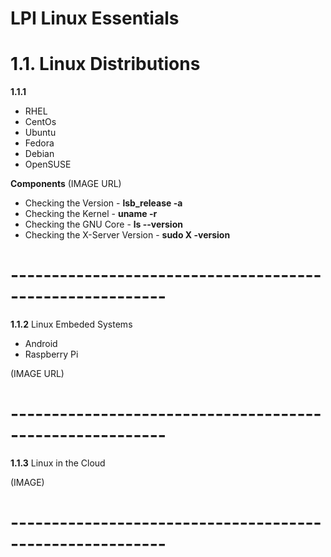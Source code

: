 # LPI Linux Essentials

# 1.1. Linux Distributions

**1.1.1** 
- RHEL
- CentOs
- Ubuntu
- Fedora
- Debian
- OpenSUSE

**Components**
(IMAGE URL)


- Checking the Version - **lsb_release -a**
- Checking the Kernel - **uname -r**
- Checking the GNU Core - **ls --version**
- Checking the X-Server Version - **sudo X -version**
# ---------------------------------------------------------

**1.1.2**
Linux Embeded Systems
- Android
- Raspberry Pi

(IMAGE URL)

# ---------------------------------------------------------

**1.1.3**
Linux in the Cloud

(IMAGE)

# ---------------------------------------------------------

